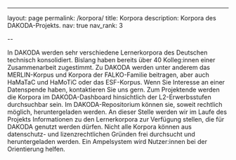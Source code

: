 ---
layout: page
permalink: /korpora/
title: Korpora
description: Korpora des DAKODA-Projekts.
nav: true
nav_rank: 3

--

In DAKODA werden sehr verschiedene Lernerkorpora des Deutschen technisch konsolidiert. Bislang haben bereits über 40 Kolleg:innen einer Zusammenarbeit zugestimmt. Zu DAKODA werden unter anderem das MERLIN-Korpus und Korpora der FALKO-Familie beitragen, aber auch HaMaTaC und HaMoTiC oder das ESF-Korpus. Wenn Sie Interesse an einer Datenspende haben, kontaktieren Sie uns gern.
Zum Projektende werden die Korpora im DAKODA-Dashboard hinsichtlich der L2-Erwerbsstufen durchsuchbar sein. Im DAKODA-Repositorium können sie, soweit rechtlich möglich, heruntergeladen werden.
An dieser Stelle werden wir im Laufe des Projekts Informationen zu den Lernerkorpora zur Verfügung stellen, die für DAKODA genutzt werden dürfen. Nicht alle Korpora können aus datenschutz- und lizenzrechtlichen Gründen frei durchsucht und heruntergeladen werden. Ein Ampelsystem wird Nutzer:innen bei der Orientierung helfen.
